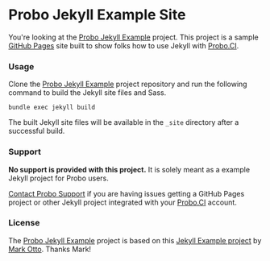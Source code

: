 # Probo Jekyll Example Site

You're looking at the [Probo Jekyll Example](https://github.com/Probo-Demos/probo-example-jekyll) project. This project is a sample [GitHub Pages](https://pages.github.com/) site built to show folks how to use Jekyll with [Probo.CI](https://probo.ci).

### Usage

Clone the [Probo Jekyll Example](https://github.com/Probo-Demos/probo-example-jekyll) project repository and run the following command to build the Jekyll site files and Sass.

    bundle exec jekyll build

The built Jekyll site files will be available in the `_site` directory after a successful build.

### Support

**No support is provided with this project.** It is solely meant as a example Jekyll project for Probo users.

[Contact Probo Support](https://probo.ci/contact/) if you are having issues getting a GitHub Pages project or other Jekyll project integrated with your [Probo.CI](https://probo.ci) account.

### License

The [Probo Jekyll Example](https://github.com/Probo-Demos/probo-example-jekyll) project is based on this [Jekyll Example project](https://github.com/mdo/jekyll-example) by [Mark Otto](https://twitter.com/mdo). Thanks Mark!
